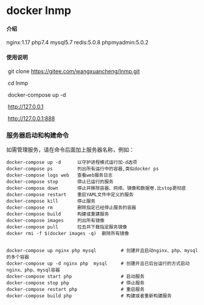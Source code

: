 # docker lnmp
#### 介绍

nginx:1.17
php7.4 
mysql5.7
redis:5.0.8
phpmyadmin:5.0.2



#### 使用说明

​	git clone https://gitee.com/wangxuancheng/lnmp.git

​    cd lnmp  

​    docker-compose up -d

​	http://127.0.0.1

​	http://127.0.0.1:888



### 服务器启动和构建命令

如需管理服务，请在命令后面加上服务器名称，例如：

```
docker-compose up -d	  以守护进程模式运行加-d选项
docker-compose ps	      列出所有运行中的容器,类似docker ps
docker-compose logs web	  查看web服务日志
docker-compose stop	      停止已运行的服务
docker-compose down	      停止并移除容器、网络、镜像和数据卷.比stop更彻底
docker-compose restart	  重启YAML文件中定义的服务
docker-compose kill	      停止服务
docker-compose rm	      删除指定已经停止服务的容器
docker-compose build	  构建或重建服务
docker-compose images	  列出所有镜像
docker-compose pull	      拉去并下载指定服务镜像
docker rmi -f $(docker images -q)  删除所有镜像


docker-compose up nginx php mysql         # 创建并且启动nginx、php、mysql的多个容器
docker-compose up -d nginx php  mysql     # 创建并且已后台运行的方式启动nginx、php、mysql容器
docker-compose start php                  # 启动服务
docker-compose stop php                   # 停止服务
docker-compose restart php                # 重启服务
docker-compose build php                  # 构建或者重新构建服务
```

